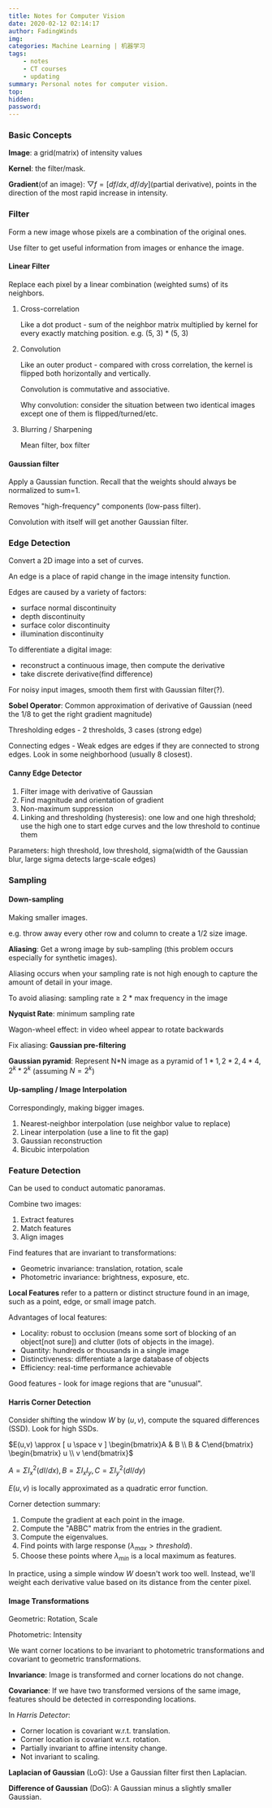 ```yaml
---
title: Notes for Computer Vision
date: 2020-02-12 02:14:17
author: FadingWinds
img:
categories: Machine Learning | 机器学习
tags:
    - notes
    - CT courses
    - updating
summary: Personal notes for computer vision.
top:
hidden:
password:
---
```

### Basic Concepts

**Image**: a grid(matrix) of intensity values

**Kernel**: the filter/mask.

**Gradient**(of an image): $▽f = [df/dx, df/dy]$(partial derivative), points in the direction of the most rapid increase in intensity.


### Filter

Form a new image whose pixels are a combination of the original ones.

Use filter to get useful information from images or enhance the image.

#### Linear Filter

Replace each pixel by a linear combination (weighted sums) of its neighbors.

1. Cross-correlation

    Like a dot product - sum of the neighbor matrix multiplied by kernel for every exactly matching position. e.g. (5, 3) * (5, 3)


2. Convolution

    Like an outer product - compared with cross correlation, the kernel is flipped both horizontally and vertically.

    Convolution is commutative and associative. 

    Why convolution: consider the situation between two identical images except one of them is flipped/turned/etc.

3. Blurring / Sharpening

    Mean filter, box filter

#### Gaussian filter
    
Apply a Gaussian function. Recall that the weights should always be normalized to sum=1.

Removes "high-frequency" components (low-pass filter).

Convolution with itself will get another Gaussian filter.



### Edge Detection

Convert a 2D image into a set of curves.

An edge is a place of rapid change in the image intensity function.

Edges are caused by a variety of factors:

- surface normal discontinuity
- depth discontinuity
- surface color discontinuity
- illumination discontinuity
  
To differentiate a digital image:

- reconstruct a continuous image, then compute the derivative
- take discrete derivative(find difference)

For noisy input images, smooth them first with Gaussian filter(?).

**Sobel Operator**: Common approximation of derivative of Gaussian (need the 1/8 to get the right gradient magnitude)

Thresholding edges - 2 thresholds, 3 cases (strong edge)

Connecting edges - Weak edges are edges if they are connected to strong edges. Look in some neighborhood (usually 8 closest).

#### Canny Edge Detector

1. Filter image with derivative of Gaussian
2. Find magnitude and orientation of gradient
3. Non-maximum suppression
4. Linking and thresholding (hysteresis): one low and one high threshold; use the high one to start edge curves and the low threshold to continue them

Parameters: high threshold, low threshold, sigma(width of the Gaussian blur, large sigma detects large-scale edges)



### Sampling

#### Down-sampling

Making smaller images.

e.g. throw away every other row and column to create a 1/2 size image.

**Aliasing**: Get a wrong image by sub-sampling (this problem occurs especially for synthetic images).

Aliasing occurs when your sampling rate is not high enough to capture the amount of detail in your image.

To avoid aliasing: sampling rate ≥ 2 * max frequency in the image

**Nyquist Rate**: minimum sampling rate

Wagon-wheel effect: in video wheel appear to rotate backwards

Fix aliasing: **Gaussian pre-filtering**

**Gaussian pyramid**: Represent N*N image as a pyramid of $1*1, 2*2, 4*4, 2^k*2^k$ (assuming $N=2^k$)

#### Up-sampling / Image Interpolation

Correspondingly, making bigger images.

1. Nearest-neighbor interpolation (use neighbor value to replace)
2. Linear interpolation (use a line to fit the gap)
3. Gaussian reconstruction
4. Bicubic interpolation

### Feature Detection

Can be used to conduct automatic panoramas.

Combine two images:

1. Extract features
2. Match features
3. Align images
   
Find features that are invariant to transformations:

- Geometric invariance: translation, rotation, scale
- Photometric invariance: brightness, exposure, etc.

**Local Features** refer to a pattern or distinct structure found in an image, such as a point, edge, or small image patch.

Advantages of local features:

- Locality: robust to occlusion (means some sort of blocking of an object[not sure]) and clutter (lots of objects in the image).
- Quantity: hundreds or thousands in a single image
- Distinctiveness: differentiate a large database of objects
- Efficiency: real-time performance achievable

Good features - look for image regions that are "unusual".

#### Harris Corner Detection

Consider shifting the window $W$ by $(u,v)$, compute the squared differences (SSD). Look for high SSDs. 

$E(u,v) \approx [ u \space v ] \begin{bmatrix}A & B \\ B & C\end{bmatrix} \begin{bmatrix} u \\ v \end{bmatrix}$

$A = \Sigma I_x^2(dI/dx), B = \Sigma I_xI_y, C = \Sigma I_y^2(dI/dy)$

$E(u,v)$ is locally approximated as a quadratic error function.

Corner detection summary:

1. Compute the gradient at each point in the image.
2. Compute the "ABBC" matrix from the entries in the gradient.
3. Compute the eigenvalues.
4. Find points with large response ($\lambda_{max}>threshold$).
5. Choose these points where $\lambda_{min}$ is a local maximum as features.

In practice, using a simple window $W$ doesn't work too well. Instead, we'll weight each derivative value based on its distance from the center pixel.

#### Image Transformations

Geometric: Rotation, Scale

Photometric: Intensity

We want corner locations to be invariant to photometric transformations and covariant to geometric transformations.

**Invariance**: Image is transformed and corner locations do not change.

**Covariance**:  If we have two transformed versions of the same image, features should be detected in corresponding locations.

In *Harris Detector*:

- Corner location is covariant w.r.t. translation.
- Corner location is covariant w.r.t. rotation.
- Partially invariant to affine intensity change.
- Not invariant to scaling.

**Laplacian of Gaussian** (LoG): Use a Gaussian filter first then Laplacian.

**Difference of Gaussian** (DoG): A Gaussian minus a slightly smaller Gaussian.









